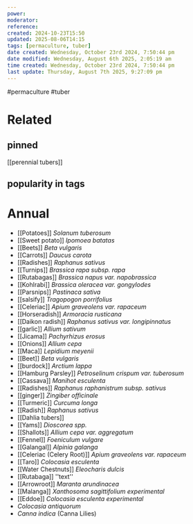 ```yaml
---
power: 
moderator: 
reference: 
created: 2024-10-23T15:50
updated: 2025-08-06T14:15
tags: [permaculture, tuber]
date created: Wednesday, October 23rd 2024, 7:50:44 pm
date modified: Wednesday, August 6th 2025, 2:05:19 am
time created: Wednesday, October 23rd 2024, 7:50:44 pm
last update: Thursday, August 7th 2025, 9:27:09 pm
---
```

#permaculture #tuber 

# Related
## pinned
[[perennial tubers]]
## popularity in tags


# Annual
- [[Potatoes]] _Solanum tuberosum_
- [[Sweet potato]] _Ipomoea batatas_
- [[Beets]] _Beta vulgaris_
- [[Carrots]] _Daucus carota_
- [[Radishes]] _Raphanus sativus_
- [[Turnips]] _Brassica rapa subsp. rapa_
- [[Rutabagas]] _Brassica napus var. napobrassica_
- [[Kohlrabi]] _Brassica oleracea var. gongylodes_
- [[Parsnips]] _Pastinaca sativa_
- [[salsify]] _Tragopogon porrifolius_
- [[Celeriac]] _Apium graveolens var. rapaceum_
- [[Horseradish]] _Armoracia rusticana_
- [[Daikon radish]] _Raphanus sativus var. longipinnatus_
- [[garlic]] _Allium sativum_
- [[Jicama]] _Pachyrhizus erosus_
- [[Onions]] _Allium cepa_
- [[Maca]] _Lepidium meyenii_
- [[Beet]] _Beta vulgaris_
- [[burdock]] _Arctium lappa_
- [[Hamburg Parsley]] _Petroselinum crispum var. tuberosum_
- [[Cassava]] _Manihot esculenta_
- [[Radishes]] _Raphanus raphanistrum subsp. sativus_
- [[ginger]] _Zingiber officinale_
- [[Turmeric]] _Curcuma longa_
- [[Radish]] _Raphanus sativus_
- [[Dahlia tubers]]
- [[Yams]] _Dioscorea spp._
- [[Shallots]] _Allium cepa var. aggregatum_
- [[Fennel]] _Foeniculum vulgare_
- [[Galangal]] _Alpinia galanga_
- [[Celeriac (Celery Root)]] _Apium graveolens var. rapaceum_
- [[Taro]] _Colocasia esculenta_
- [[Water Chestnuts]] _Eleocharis dulcis_
- [[Rutabaga]] ''text''
- [[Arrowroot]] _Maranta arundinacea_
- [[Malanga]] _Xanthosoma sagittifolium_ _experimental_
- [[Eddoe]] _Colocasia esculenta_ _experimental_
- _Colocasia antiquorum_
- _Canna indica_ (Canna Lilies)




